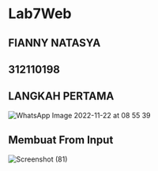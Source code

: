 # Lab7Web
## FIANNY NATASYA ##
## 312110198 ##

## LANGKAH PERTAMA ##
![WhatsApp Image 2022-11-22 at 08 55 39](https://user-images.githubusercontent.com/94009296/203198239-7d1ba7fb-94cd-4c80-822b-aa5f72191d76.jpeg)

## Membuat From Input ##
![Screenshot (81)](https://user-images.githubusercontent.com/94009296/203199602-2646ea81-47ed-4110-8f9a-99631485d556.png)
